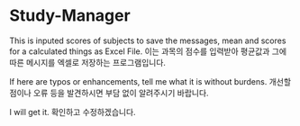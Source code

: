 # Study-Manager

This is inputed scores of subjects to save the messages, mean and scores for a calculated things as Excel File.
이는 과목의 점수를 입력받아 평균값과 그에 따른 메시지를 엑셀로 저장하는 프로그램입니다.


If here are typos or enhancements, tell me what it is without burdens.
개선할 점이나 오류 등을 발견하시면 부담 없이 알려주시기 바랍니다.


I will get it.
확인하고 수정하겠습니다.
